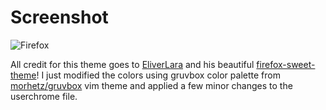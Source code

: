 # Screenshot

![Firefox](https://github.com/shans10/dotfiles/blob/master/Firefox/firefox.jpg)

All credit for this theme goes to [EliverLara](https://github.com/EliverLara) and his beautiful [firefox-sweet-theme](https://github.com/EliverLara/firefox-sweet-theme)!
I just modified the colors using gruvbox color palette from [morhetz/gruvbox](https://github.com/morhetz/gruvbox) vim theme and applied a few minor changes to the userchrome file.

